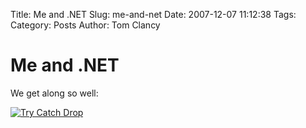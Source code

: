 Title: Me and .NET
Slug: me-and-net
Date: 2007-12-07 11:12:38
Tags: 
Category: Posts
Author: Tom Clancy

# Me and .NET

We get along so well:

<a href="http://tkc.webfactional.com/blog/wp-content/uploads/2007/12/dot-net-cast-error1.png" title="Try Catch Drop"><img src="http://tkc.webfactional.com/blog/wp-content/uploads/2007/12/dot-net-cast-error1-150x150.png" alt="Try Catch Drop" /></a>
